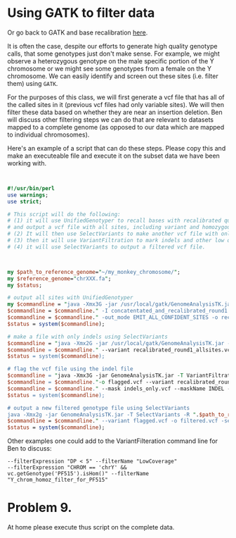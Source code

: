 # Using GATK to filter data

Or go back to GATK and base recalibration [here](https://github.com/evansbenj/BIO720/blob/master/9_GATK_and_base_recalibration.md).

It is often the case, despite our efforts to generate high quality genotype calls, that some genotypes just don't make sense.  For example, we might observe a heterozygous genotype on the male specific portion of the Y chromosome or we might see some genotypes from a female on the Y chromosome. We can easily identify and screen out these sites (i.e. filter them) using `GATK`.

For the purposes of this class, we will first generate a vcf file that has all of the called sites in it (previous vcf files had only variable sites). We will then filter these data based on whether they are near an insertion deletion. Ben will discuss other filtering steps we can do that are relevant to datasets mapped to a complete genome (as opposed to our data which are mapped to individual chromosomes).

Here's an example of a script that can do these steps.  Please copy this and make an executeable file and execute it on the subset data we have been working with.


``` perl


#!/usr/bin/perl
use warnings;
use strict;

# This script will do the following:
# (1) it will use UnifiedGenotyper to recall bases with recalibrated quality scores
# and output a vcf file with all sites, including variant and homozygous calls.
# (2) It will then use SelectVariants to make another vcf file with only indels in it. 
# (3) then it will use VariantFiltration to mark indels and other low quality sites
# (4) it will use SelectVariants to output a filtered vcf file.



my $path_to_reference_genome="~/my_monkey_chromosome/";
my $reference_genome="chrXXX.fa";
my $status;

# output all sites with UnifiedGenotyper
my $commandline = "java -Xmx3G -jar /usr/local/gatk/GenomeAnalysisTK.jar -T UnifiedGenotyper -R ".$path_to_reference_genome.$reference_genome;
$commandline = $commandline." -I concatentated_and_recalibrated_round1.bam";
$commandline = $commandline." -out_mode EMIT_ALL_CONFIDENT_SITES -o recalibrated_round1_allsites.vcf";
$status = system($commandline);

# make a file with only indels using SelectVariants
$commandline = "java -Xmx2G -jar /usr/local/gatk/GenomeAnalysisTK.jar -T SelectVariants -R .$path_to_reference_genome.$reference_genome; 
$commandline = $commandline." --variant recalibrated_round1_allsites.vcf -selectType INDEL -o indels_only.vcf";
$status = system($commandline);

# flag the vcf file using the indel file
$commandline = "java -Xmx3G -jar GenomeAnalysisTK.jar -T VariantFiltration -R ".$path_to_reference_genome.$reference_genome; 
$commandline = $commandline."-o flagged.vcf --variant recalibrated_round1_allsites.vcf "
$commandline = $commandline." --mask indels_only.vcf --maskName INDEL --maskExtension 10";
$status = system($commandline);

# output a new filtered genotype file using SelectVariants
java -Xmx2g -jar GenomeAnalysisTK.jar -T SelectVariants -R ".$path_to_reference_genome.$reference_genome;
$commandline = $commandline." --variant flagged.vcf -o filtered.vcf -select \'vc.isNotFiltered()\'";
$status = system($commandline);

```

Other examples one could add to the VariantFilteration command line for Ben to discuss:
```
--filterExpression "DP < 5" --filterName "LowCoverage" 
--filterExpression "CHROM == 'chrY' && vc.getGenotype('PF515').isHom()" --filterName "Y_chrom_homoz_filter_for_PF515"
```

# Problem 9.

At home please execute thus script on the complete data.
